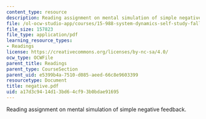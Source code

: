 ```yaml
---
content_type: resource
description: Reading assignment on mental simulation of simple negative feedback.
file: /ol-ocw-studio-app/courses/15-988-system-dynamics-self-study-fall-1998-spring-1999/a17d3c9414d13bd64cf93b0bdae91695_negative.pdf
file_size: 157823
file_type: application/pdf
learning_resource_types:
- Readings
license: https://creativecommons.org/licenses/by-nc-sa/4.0/
ocw_type: OCWFile
parent_title: Readings
parent_type: CourseSection
parent_uid: e5399b4a-7510-d085-aeed-66c8e9603399
resourcetype: Document
title: negative.pdf
uid: a17d3c94-14d1-3bd6-4cf9-3b0bdae91695
---
```

Reading assignment on mental simulation of simple negative feedback.
